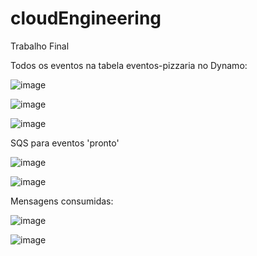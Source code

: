 # cloudEngineering
Trabalho Final

Todos os eventos na tabela eventos-pizzaria no Dynamo:

![image](https://github.com/MNakasima/cloudEngineering/assets/13857701/85ec42c3-c1f0-4dcd-9ae9-a29e3a9a2095)

![image](https://github.com/MNakasima/cloudEngineering/assets/13857701/99b79874-fa75-4084-be7e-a80de1b237f4)

![image](https://github.com/MNakasima/cloudEngineering/assets/13857701/303b3932-d5de-4dcd-a098-09c4b44afc10)


SQS para eventos 'pronto'

![image](https://github.com/MNakasima/cloudEngineering/assets/13857701/bce696af-f4be-43ac-95bf-547239b10a63)

![image](https://github.com/MNakasima/cloudEngineering/assets/13857701/3f0926bb-129c-4982-84fc-12ecc56a5b4d)

Mensagens consumidas:

![image](https://github.com/MNakasima/cloudEngineering/assets/13857701/aa589db2-157f-4224-807d-b8b6caa4b99e)

![image](https://github.com/MNakasima/cloudEngineering/assets/13857701/c3a07b42-dca6-4767-9563-46980168e48a)
